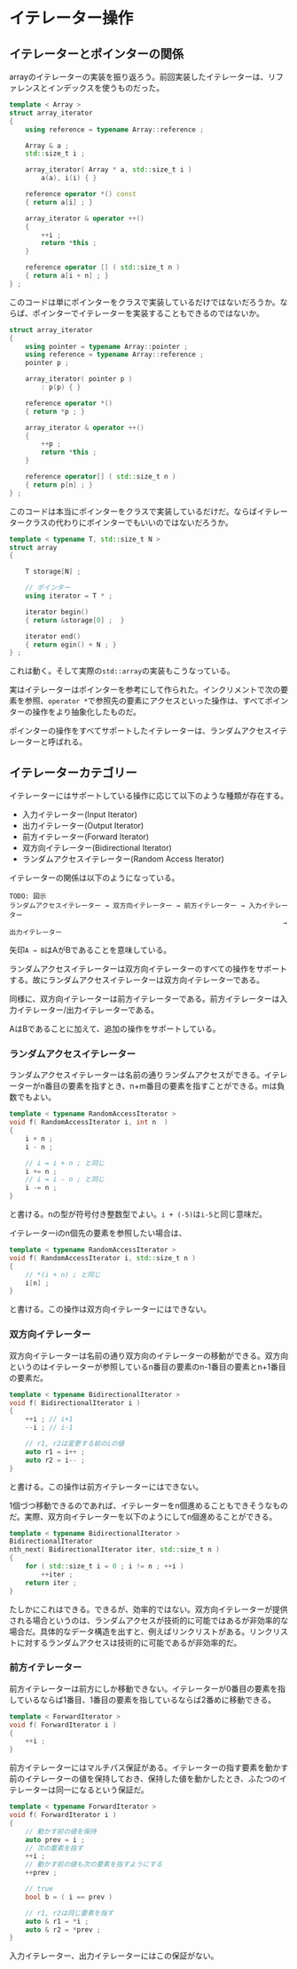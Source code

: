 # イテレーター操作

## イテレーターとポインターの関係

arrayのイテレーターの実装を振り返ろう。前回実装したイテレーターは、リファレンスとインデックスを使うものだった。

~~~c++
template < Array >
struct array_iterator
{
    using reference = typename Array::reference ;

    Array & a ;
    std::size_t i ;

    array_iterator( Array * a, std::size_t i )
        a(a), i(i) { }

    reference operator *() const
    { return a[i] ; }

    array_iterator & operator ++()
    {
        ++i ;
        return *this ;
    }

    reference operator [] ( std::size_t n )
    { return a[i + n] ; }
} ;
~~~

このコードは単にポインターをクラスで実装しているだけではないだろうか。ならば、ポインターでイテレーターを実装することもできるのではないか。

~~~cpp
struct array_iterator
{
    using pointer = typename Array::pointer ;
    using reference = typename Array::reference ;
    pointer p ;

    array_iterator( pointer p )
        : p(p) { }

    reference operator *()
    { return *p ; }

    array_iterator & operator ++()
    {
        ++p ;
        return *this ;
    }

    reference operator[] ( std::size_t n )
    { return p[n] ; }
} ;
~~~

このコードは本当にポインターをクラスで実装しているだけだ。ならばイテレータークラスの代わりにポインターでもいいのではないだろうか。

~~~cpp
template < typename T, std::size_t N >
struct array
{

    T storage[N] ;

    // ポインター
    using iterator = T * ;

    iterator begin()
    { return &storage[0] ;  }

    iterator end()
    { return egin() + N ; }
} ;
~~~

これは動く。そして実際の`std::array`の実装もこうなっている。

実はイテレーターはポインターを参考にして作られた。インクリメントで次の要素を参照、`operator *`で参照先の要素にアクセスといった操作は、すべてポインターの操作をより抽象化したものだ。

ポインターの操作をすべてサポートしたイテレーターは、ランダムアクセスイテレーターと呼ばれる。

## イテレーターカテゴリー

イテレーターにはサポートしている操作に応じて以下のような種類が存在する。

+ 入力イテレーター(Input Iterator)
+ 出力イテレーター(Output Iterator)
+ 前方イテレーター(Forward Iterator)
+ 双方向イテレーター(Bidirectional Iterator)
+ ランダムアクセスイテレーター(Random Access Iterator)

イテレーターの関係は以下のようになっている。


~~~
TODO: 図示
ランダムアクセスイテレーター → 双方向イテレーター → 前方イテレーター → 入力イテレーター
                                                                     → 出力イテレーター
~~~

矢印`A → B`はAがBであることを意味している。

ランダムアクセスイテレーターは双方向イテレーターのすべての操作をサポートする。故にランダムアクセスイテレーターは双方向イテレーターである。

同様に、双方向イテレーターは前方イテレーターである。前方イテレーターは入力イテレーター/出力イテレーターである。

AはBであることに加えて、追加の操作をサポートしている。

### ランダムアクセスイテレーター

ランダムアクセスイテレーターは名前の通りランダムアクセスができる。イテレーターがn番目の要素を指すとき、n+m番目の要素を指すことができる。mは負数でもよい。

~~~cpp
template < typename RandomAccessIterator >
void f( RandomAccessIterator i, int n  )
{
    i + n ;
    i - n ;

    // i = i + n ; と同じ
    i += n ;
    // i = i - n ; と同じ
    i -= n ;
}
~~~

と書ける。nの型が符号付き整数型でよい。`i + (-5)`は`i-5`と同じ意味だ。


イテレーターiのn個先の要素を参照したい場合は、

~~~cpp
template < typename RandomAccessIterator >
void f( RandomAccessIterator i, std::size_t n )
{
    // *(i + n) ; と同じ
    i[n] ;
}
~~~

と書ける。この操作は双方向イテレーターにはできない。


### 双方向イテレーター

双方向イテレーターは名前の通り双方向のイテレーターの移動ができる。双方向というのはイテレーターが参照しているn番目の要素のn-1番目の要素とn+1番目の要素だ。

~~~c++
template < typename BidirectionalIterator >
void f( BidirectionalIterator i )
{
    ++i ; // i+1
    --i ; // i-1

    // r1, r2は変更する前のiの値
    auto r1 = i++ ;
    auto r2 = i-- ;
}
~~~

と書ける。この操作は前方イテレーターにはできない。


1個づつ移動できるのであれば、イテレーターをn個進めることもできそうなものだ。実際、双方向イテレーターを以下のようにしてn個進めることができる。

~~~cpp
template < typename BidirectionalIterator >
BidirectionalIterator
nth_next( BidirectionalIterator iter, std::size_t n )
{
    for ( std::size_t i = 0 ; i != n ; ++i )
        ++iter ;
    return iter ;
}
~~~

たしかにこれはできる。できるが、効率的ではない。双方向イテレーターが提供される場合というのは、ランダムアクセスが技術的に可能ではあるが非効率的な場合だ。具体的なデータ構造を出すと、例えばリンクリストがある。リンクリストに対するランダムアクセスは技術的に可能であるが非効率的だ。

### 前方イテレーター

前方イテレーターは前方にしか移動できない。イテレーターが0番目の要素を指しているならば1番目、1番目の要素を指しているならば2番めに移動できる。

~~~cpp
template < ForwardIterator >
void f( ForwardIterator i )
{
    ++i ;
}
~~~

前方イテレーターにはマルチパス保証がある。イテレーターの指す要素を動かす前のイテレーターの値を保持しておき、保持した値を動かしたとき、ふたつのイテレーターは同一になるという保証だ。

~~~cpp
template < typename ForwardIterator >
void f( ForwardIterator i )
{
    // 動かす前の値を保持
    auto prev = i ;
    // 次の要素を指す
    ++i ;
    // 動かす前の値も次の要素を指すようにする
    ++prev ;

    // true
    bool b = ( i == prev )

    // r1, r2は同じ要素を指す
    auto & r1 = *i ;
    auto & r2 = *prev ;
}
~~~

入力イテレーター、出力イテレーターにはこの保証がない。


